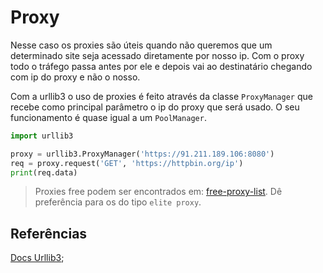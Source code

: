 # Proxy
  
Nesse caso os proxies são úteis quando não queremos que um determinado site seja acessado diretamente por nosso ip. Com o proxy todo o tráfego passa antes por ele e depois vai ao destinatário chegando com ip do proxy e não o nosso.  
  
Com a urllib3 o uso de proxies é feito através da classe `ProxyManager` que recebe como principal parâmetro o ip do proxy que será usado. O seu funcionamento é quase igual a um `PoolManager`.  

```py
import urllib3

proxy = urllib3.ProxyManager('https://91.211.189.106:8080')
req = proxy.request('GET', 'https://httpbin.org/ip')
print(req.data)
```  

> Proxies free podem ser encontrados em: 
[free-proxy-list](https://free-proxy-list.net). Dê preferência para os do tipo `elite proxy`.  

## Referências
  
[Docs Urllib3](http://urllib3.readthedocs.io/en/latest/advanced-usage.html);  